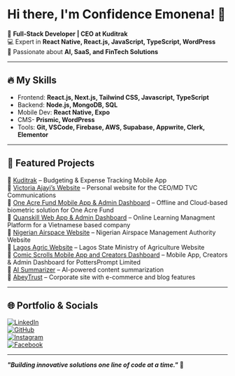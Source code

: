# Hi there, I'm Confidence Emonena! 👋  

🚀 **Full-Stack Developer | CEO at Kuditrak**  
💻 Expert in **React Native, React.js, JavaScript, TypeScript, WordPress**  
🌱 Passionate about **AI, SaaS, and FinTech Solutions**  

---

## 🔥 My Skills  
- Frontend: **React.js, Next.js, Tailwind CSS, Javascript, TypeScript**  
- Backend: **Node.js, MongoDB, SQL**  
- Mobile Dev: **React Native, Expo**
- CMS- **Prismic, WordPress**
- Tools: **Git, VSCode, Firebase, AWS, Supabase, Appwrite, Clerk, Elementor**  

---

## 📌 Featured Projects  

🔹 [Kuditrak](https://kuditrak.ng) – Budgeting & Expense Tracking Mobile App  
🔹 [Victoria Ajayi’s Website](https://victoriaajayi.com) – Personal website for the CEO/MD TVC Communications  
🔹 [One Acre Fund Mobile App & Admin Dashboard](https://oneacrefund.vercel.app) – Offline and Cloud-based biometric solution for One Acre Fund  
🔹 [Quanskill Web App & Admin Dashboard](https://www.quanskill.com) – Online Learning Managment Platform for a Vietnamese based company  
🔹 [Nigerian Airspace Website](https://nama.gov.ng) – Nigerian Airspace Management Authority Website  
🔹 [Lagos Agric Website](https://lagosagric.com) – Lagos State Ministry of Agriculture Website  
🔹 [Comic Scrolls Mobile App and Creators Dashboard](https://comicscrolls.com) – Mobile App, Creators & Admin Dashboard for PottersPrompt Limited  
🔹 [AI Summarizer](https://devclinton-ai-sum.netlify.app/) – AI-powered content summarization  
🔹 [AbeyTrust](https://abeytrust.com) – Corporate site with e-commerce and blog features 

---

## 🌐 Portfolio & Socials  

[![LinkedIn](https://img.shields.io/badge/LinkedIn-DevClinton-blue?style=flat&logo=linkedin)](https://www.linkedin.com/in/dev-clinton/)  
[![GitHub](https://img.shields.io/badge/GitHub-Dev--Clinton-black?style=flat&logo=github)](https://github.com/Clinzho1996)  
[![Instagram](https://img.shields.io/badge/Instagram-@devclinton-purple?style=flat&logo=instagram)](https://instagram.com/clinton_tech)  
[![Facebook](https://img.shields.io/badge/Facebook-Confidence--Emonena-1877F2?style=flat&logo=facebook)](https://www.facebook.com/lifeofconfidence.clinton/)

---

**_"Building innovative solutions one line of code at a time."_** 🚀
